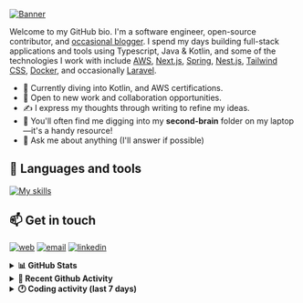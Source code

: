 [![Banner](https://raw.githubusercontent.com/wilfriedago/wilfriedago/main/assets/1.png)][website]

Welcome to my GitHub bio. I'm a software engineer, open-source contributor, and [occasional blogger][blog]. I spend my days building full-stack applications and tools using Typescript, Java & Kotlin, and some of the technologies I work with include [AWS](https://aws.amazon.com/fr/), [Next.js](https://nextjs.org/), [Spring](https://spring.io/), [Nest.js](https://nestjs.com/), [Tailwind CSS](https://github.com/tailwindlabs/tailwindcss), [Docker](https://www.docker.com/), and occasionally [Laravel](https://laravel.com/).

- 🔭 Currently diving into Kotlin, and AWS certifications.
- 👯 Open to new work and collaboration opportunities.
- ✍️ I express my thoughts through writing to refine my ideas.
- 🧠 You'll often find me digging into my **second-brain** folder on my laptop—it's a handy resource!
- 💬 Ask me about anything (I'll answer if possible)

## 🎨 Languages and tools

[![My skills](https://skillicons.dev/icons?i=typescript,python,kotlin,django,spring,fastapi,nodejs,nest,laravel,aws,java,redis,linux,docker,nginx,vscode,idea,js,git,github,md,html,css,tailwind&perline=15)](https://skillicons.dev)

## 📫 Get in touch
[![web](https://img.shields.io/badge/WEBSITE-12100E?logo=google-earth&color=282A36)][website]
[![email](https://img.shields.io/badge/MAIL-12100E?logo=mailgun&color=282A36)][mail]
[![linkedin](https://img.shields.io/badge/LINKEDIN-12100E?logo=linkedin&color=282A36)][linkedin]


<details>
  <summary><b>📊 GitHub Stats</b></summary>
	<br/>
	<p align="left">
		<img width="49.5%" src="https://github-readme-stats.vercel.app/api?username=wilfriedago&show_icons=true&count_private=true&title_color=10b981&icon_color=10b981&theme=react&hide_border=true&rank_icon=github" />
		<img width="49.5%" src="https://streak-stats.demolab.com/?user=wilfriedago&hide_border=true&theme=react&ring=10b981&fire=fff&currStreakNum=fff&sideLabels=10b981&currStreakLabel=10b981&sideNums=fff" />
	</p>
</details>

<details>
  <summary><b>📅 Recent Github Activity</b></summary>
	<br>

<!--RECENT_ACTIVITY:last_update-->
Last Updated: Tuesday, July 30th, 2024, 4:15:20 AM
<!--RECENT_ACTIVITY:last_update_end-->

<!--RECENT_ACTIVITY:start-->
1. ⬆️ Pushed 8 commit(s) to [wilfriedago/fabric](https://github.com/wilfriedago/fabric)<br>
2. 🔱 Forked [wilfriedago/LivePortrait](https://github.com/wilfriedago/LivePortrait) from [KwaiVGI/LivePortrait](https://github.com/KwaiVGI/LivePortrait)<br>
3. ⬆️ Pushed 1 commit(s) to [wilfriedago/wilfriedago](https://github.com/wilfriedago/wilfriedago)<br>
4. ⬆️ Pushed 1 commit(s) to [wilfriedago/dark-emerald-theme](https://github.com/wilfriedago/dark-emerald-theme)<br>
5. ⬆️ Pushed 1 commit(s) to [wilfriedago/dark-emerald-theme](https://github.com/wilfriedago/dark-emerald-theme)<br>
<!--RECENT_ACTIVITY:end-->
</details>

<details>
  <summary><b>🕐 Coding activity (last 7 days)</b></summary>
	<br>

<!--START_SECTION:waka-->

```python
Total Time: 6 hrs 42 mins

TypeScript       5 hrs 21 mins   ████████████████████░░░░░   79.91 %
PHP              32 mins         ██░░░░░░░░░░░░░░░░░░░░░░░   08.13 %
JSON             29 mins         █▓░░░░░░░░░░░░░░░░░░░░░░░   07.31 %
Markdown         13 mins         █░░░░░░░░░░░░░░░░░░░░░░░░   03.35 %
YAML             2 mins          ▒░░░░░░░░░░░░░░░░░░░░░░░░   00.72 %
GitIgnore file   0 secs          ░░░░░░░░░░░░░░░░░░░░░░░░░   00.18 %
.env file        0 secs          ░░░░░░░░░░░░░░░░░░░░░░░░░   00.13 %
Other            0 secs          ░░░░░░░░░░░░░░░░░░░░░░░░░   00.11 %
```

<!--END_SECTION:waka-->
</details>

[website]: https://wilfriedago.dev
[linkedin]: https://linkedin.com/in/wilfriedago
[blog]: https://wilfriedago.dev/blog
[mail]: mailto:me@wilfriedago.dev
